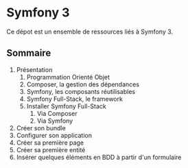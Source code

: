 # Symfony 3

Ce dépot est un ensemble de ressources liés à Symfony 3.

## Sommaire

1. Présentation
	1. Programmation Orienté Objet
	2. Composer, la gestion des dépendances
	3. Symfony, les composants réutilisables
	4. Symfony Full-Stack, le framework
	5. Installer Symfony Full-Stack
	    1. Via Composer
	    2. Via Symfony
2. Créer son bundle
3. Configurer son application
4. Créer sa première page
5. Créer sa première entité
6. Insérer quelques éléments en BDD à partir d'un formulaire